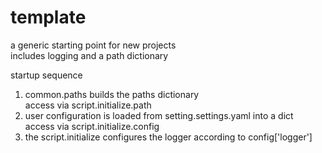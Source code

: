 # template
a generic starting point for new projects  
includes logging and a path dictionary  

startup sequence  
1. common.paths builds the paths dictionary  
	access via script.initialize.path  
2. user configuration is loaded from setting.settings.yaml into a dict  
	access via script.initialize.config  
3. the script.initialize configures the logger according to config['logger']  

